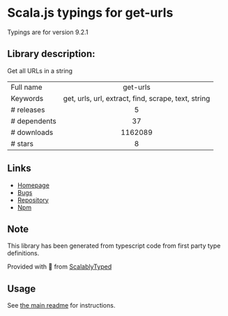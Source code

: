
# Scala.js typings for get-urls

Typings are for version 9.2.1

## Library description:
Get all URLs in a string

|                    |                 |
| ------------------ | :-------------: |
| Full name          | get-urls |
| Keywords           | get, urls, url, extract, find, scrape, text, string |
| # releases         | 5 |
| # dependents       | 37 |
| # downloads        | 1162089 |
| # stars            | 8 |

## Links
- [Homepage](https://github.com/sindresorhus/get-urls#readme)
- [Bugs](https://github.com/sindresorhus/get-urls/issues)
- [Repository](https://github.com/sindresorhus/get-urls)
- [Npm](https://www.npmjs.com/package/get-urls)
    


## Note
This library has been generated from typescript code from first party type definitions.

Provided with :purple_heart: from [ScalablyTyped](https://github.com/oyvindberg/ScalablyTyped)

## Usage
See [the main readme](../../readme.md) for instructions.


